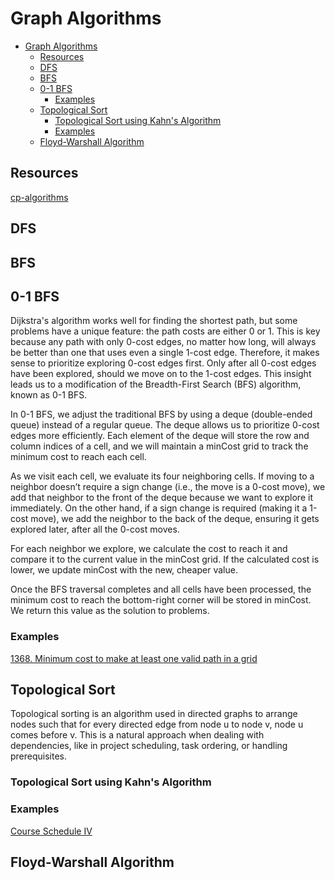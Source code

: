 # Graph Algorithms
- [Graph Algorithms](#graph-algorithms)
  - [Resources](#resources)
  - [DFS](#dfs)
  - [BFS](#bfs)
  - [0-1 BFS](#0-1-bfs)
    - [Examples](#examples)
  - [Topological Sort](#topological-sort)
    - [Topological Sort using Kahn's Algorithm](#topological-sort-using-kahns-algorithm)
    - [Examples](#examples-1)
  - [Floyd-Warshall Algorithm](#floyd-warshall-algorithm)

## Resources

[cp-algorithms](https://cp-algorithms.com/graph/breadth-first-search.html)

## DFS

## BFS

## 0-1 BFS

Dijkstra's algorithm works well for finding the shortest path, but some problems have a unique feature: the path costs are either 0 or 1. This is key because any path with only 0-cost edges, no matter how long, will always be better than one that uses even a single 1-cost edge. Therefore, it makes sense to prioritize exploring 0-cost edges first. Only after all 0-cost edges have been explored, should we move on to the 1-cost edges. This insight leads us to a modification of the Breadth-First Search (BFS) algorithm, known as 0-1 BFS.

In 0-1 BFS, we adjust the traditional BFS by using a deque (double-ended queue) instead of a regular queue. The deque allows us to prioritize 0-cost edges more efficiently. Each element of the deque will store the row and column indices of a cell, and we will maintain a minCost grid to track the minimum cost to reach each cell.

As we visit each cell, we evaluate its four neighboring cells. If moving to a neighbor doesn’t require a sign change (i.e., the move is a 0-cost move), we add that neighbor to the front of the deque because we want to explore it immediately. On the other hand, if a sign change is required (making it a 1-cost move), we add the neighbor to the back of the deque, ensuring it gets explored later, after all the 0-cost moves.

For each neighbor we explore, we calculate the cost to reach it and compare it to the current value in the minCost grid. If the calculated cost is lower, we update minCost with the new, cheaper value.

Once the BFS traversal completes and all cells have been processed, the minimum cost to reach the bottom-right corner will be stored in minCost. We return this value as the solution to problems.

### Examples
[1368. Minimum cost to make at least one valid path in a grid](https://leetcode.com/problems/minimum-cost-to-make-at-least-one-valid-path-in-a-grid/description/?envType=daily-question&envId=2025-01-18)

## Topological Sort

Topological sorting is an algorithm used in directed graphs to arrange nodes such that for every directed edge from node u to node v, node u comes before v. This is a natural approach when dealing with dependencies, like in project scheduling, task ordering, or handling prerequisites.

### Topological Sort using Kahn's Algorithm

### Examples
[Course Schedule IV](https://leetcode.com/problems/course-schedule-iv/editorial/?envType=daily-question&envId=2025-01-27)

## Floyd-Warshall Algorithm